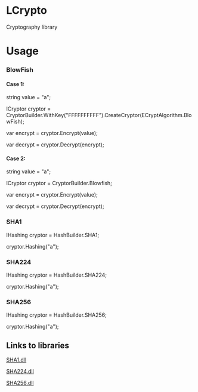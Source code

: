 # LCrypto
Cryptography library

# Usage

### BlowFish

#### Case 1:

string value = "a";

ICryptor cryptor = CryptorBuilder.WithKey("FFFFFFFFFF").CreateCryptor(ECryptAlgorithm.BlowFish);

var encrypt = cryptor.Encrypt(value);
            
var decrypt = cryptor.Decrypt(encrypt);

#### Case 2:

string value = "a";

ICryptor cryptor = CryptorBuilder.Blowfish;
            
var encrypt = cryptor.Encrypt(value);
            
var decrypt = cryptor.Decrypt(encrypt);

### SHA1

IHashing cryptor = HashBuilder.SHA1;

cryptor.Hashing("a");

### SHA224

IHashing cryptor = HashBuilder.SHA224;

cryptor.Hashing("a");

### SHA256

IHashing cryptor = HashBuilder.SHA256;

cryptor.Hashing("a");

## Links to libraries

[SHA1.dll](https://github.com/redduxi/SHA1)

[SHA224.dll](https://github.com/redduxi/SHA224)

[SHA256.dll](https://github.com/redduxi/SHA256)
